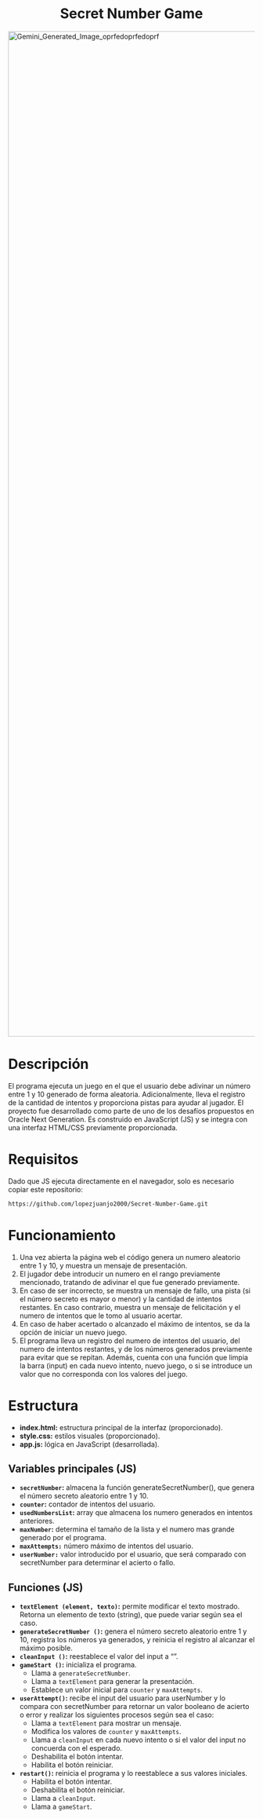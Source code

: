 <h1 align="center"> Secret Number Game </h1>

<img width="2048" height="2048" alt="Gemini_Generated_Image_oprfedoprfedoprf" src="https://github.com/user-attachments/assets/b8b2e7af-61d3-4f77-a3e2-611dd65a3d77" />
<!-- Caricatura: Persona pensando en números. Creada con Gemini 2.0 -->

# Descripción

El programa ejecuta un juego en el que el usuario debe adivinar un número entre 1 y 10 generado de forma aleatoria. Adicionalmente, lleva el registro de la cantidad de intentos y proporciona pistas para ayudar al jugador. 
El proyecto fue desarrollado como parte de uno de los desafíos propuestos en Oracle Next Generation. Es construido en JavaScript (JS) y se integra con una interfaz HTML/CSS previamente proporcionada.

# Requisitos

Dado que JS ejecuta directamente en el navegador, solo es necesario copiar este repositorio:
```bash
https://github.com/lopezjuanjo2000/Secret-Number-Game.git
```

# Funcionamiento

1.	Una vez abierta la página web el código genera un numero aleatorio entre 1 y 10, y muestra un mensaje de presentación.
2.	El jugador debe introducir un numero en el rango previamente mencionado, tratando de adivinar el que fue generado previamente. 
3.	En caso de ser incorrecto, se muestra un mensaje de fallo, una pista (si el número secreto es mayor o menor) y la cantidad de intentos restantes. En caso contrario, muestra un mensaje de felicitación y el numero de intentos que le tomo al usuario acertar.
4.	En caso de haber acertado o alcanzado el máximo de intentos, se da la opción de iniciar un nuevo juego.  
5.	El programa lleva un registro del numero de intentos del usuario, del numero de intentos restantes, y de los números generados previamente para evitar que se repitan. Además, cuenta con una función que limpia la barra (input) en cada nuevo intento, nuevo juego, o si se introduce un valor que no corresponda con los valores del juego.

# Estructura

-	**index.html:** estructura principal de la interfaz (proporcionado).
-	**style.css:** estilos visuales (proporcionado).
-	**app.js:** lógica en JavaScript (desarrollada).

## Variables principales (JS)

-	**`secretNumber`:** almacena la función generateSecretNumber(), que genera el número secreto aleatorio entre 1 y 10. 
-	**`counter`:** contador de intentos del usuario.
-	**`usedNumbersList`:** array que almacena los numero generados en intentos anteriores.
-	**`maxNumber`:** determina el tamaño de la lista y el numero mas grande generado por el programa. 
-	**`maxAttempts:`** número máximo de intentos del usuario.
-	**`userNumber:`** valor introducido por el usuario, que será comparado con secretNumber para determinar el acierto o fallo. 

## Funciones (JS)

-	**`textElement (element, texto)`:** permite modificar el texto mostrado. Retorna un elemento de texto (string), que puede variar según sea el caso. 
-	**`generateSecretNumber ()`:** genera el número secreto aleatorio entre 1 y 10, registra los números ya generados, y reinicia el registro al alcanzar el máximo posible. 
-	**`cleanInput ()`:** reestablece el valor del input a “”.
-	**`gameStart ()`:** inicializa el programa. 
	- Llama a `generateSecretNumber`.
	- Llama a `textElement` para generar la presentación.
	- Establece un valor inicial para `counter` y `maxAttempts`.
-	**`userAttempt()`:** recibe el input del usuario para userNumber y lo compara con secretNumber para retornar un valor booleano de acierto o error y realizar los siguientes procesos según sea el caso:
	- Llama a `textElement` para mostrar un mensaje. 
	- Modifica los valores de `counter` y `maxAttempts`.
	-	Llama a  `cleanInput` en cada nuevo intento o si el valor del input no concuerda con el esperado.
	-	Deshabilita el botón intentar.
	-	Habilita el botón reiniciar. 
-	**`restart()`:** reinicia el programa y lo reestablece a sus valores iniciales. 
	-	Habilita el botón intentar.
	-	Deshabilita el botón reiniciar. 
	-	Llama a  `cleanInput`.
 	-   Llama a `gameStart`. 
